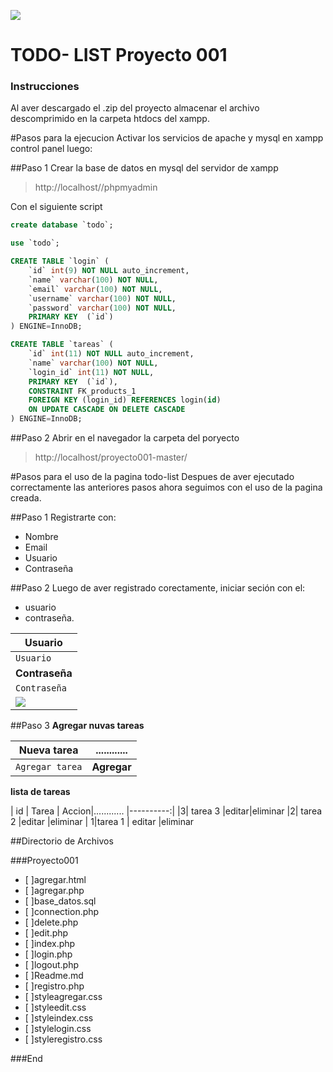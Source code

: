 ![](https://media.istockphoto.com/vectors/owl-bird-symbol-of-wise-education-elearning-distance-concept-graduate-vector-id1368758562?b=1&k=20&m=1368758562&s=170667a&w=0&h=hGlK0es3mb7--jm0JjIlIod7qGlTOhq1mDjNatBQlkA=)

# TODO- LIST Proyecto 001
### Instrucciones

Al aver descargado el .zip del proyecto
almacenar el archivo descomprimido en la carpeta htdocs
del xampp.

#Pasos para la ejecucion
Activar los servicios de apache y mysql en xampp control panel
luego:

##Paso 1
Crear la base de datos en mysql del servidor de xampp
> http://localhost//phpmyadmin

Con el siguiente script
```sql
create database `todo`;

use `todo`;

CREATE TABLE `login` (
    `id` int(9) NOT NULL auto_increment,
    `name` varchar(100) NOT NULL,
    `email` varchar(100) NOT NULL,
    `username` varchar(100) NOT NULL,
    `password` varchar(100) NOT NULL,  
    PRIMARY KEY  (`id`)
) ENGINE=InnoDB;

CREATE TABLE `tareas` (
    `id` int(11) NOT NULL auto_increment,
    `name` varchar(100) NOT NULL,
    `login_id` int(11) NOT NULL,
    PRIMARY KEY  (`id`),
    CONSTRAINT FK_products_1
    FOREIGN KEY (login_id) REFERENCES login(id)
    ON UPDATE CASCADE ON DELETE CASCADE
) ENGINE=InnoDB;
```

##Paso 2
Abrir en el navegador la carpeta del poryecto
> http://localhost/proyecto001-master/


#Pasos para el uso de la pagina todo-list
Despues de aver ejecutado correctamente las anteriores pasos ahora seguimos con el uso de la pagina creada.

##Paso 1
Registrarte con:
+ Nombre
+ Email
+ Usuario
+ Contraseña

##Paso 2
Luego de aver registrado corectamente, iniciar seción
con el:
+ usuario
+ contraseña.

|Usuario
|-------------
|`Usuario`
|**Contraseña**
|`Contraseña`
|![](https://simg.nicepng.com/png/small/281-2819748_how-to-set-use-login-button-clipart-button.png)



##Paso 3
**Agregar nuvas tareas**

Nueva tarea |............
------------- | -------------
 `Agregar tarea` | **Agregar**

**lista de tareas**

| id | Tarea  | Accion|............
|----------:|
|3| tarea 3 |editar|eliminar
|2| tarea 2 |editar |eliminar
| 1|tarea 1 | editar |eliminar


##Directorio de Archivos

###Proyecto001

- [ ]agregar.html
- [ ]agregar.php
- [ ]base_datos.sql
- [ ]connection.php
- [ ]delete.php
- [ ]edit.php
- [ ]index.php
- [ ]login.php
- [ ]logout.php
- [ ]Readme.md
- [ ]registro.php
- [ ]styleagregar.css
- [ ]styleedit.css
- [ ]styleindex.css
- [ ]stylelogin.css
- [ ]styleregistro.css

###End